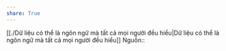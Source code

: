 ```yaml
---
share: True
---
```

[[./Dữ liệu có thể là ngôn ngữ mà tất cả mọi người đều hiểu|Dữ liệu có thể là ngôn ngữ mà tất cả mọi người đều hiểu]] 
Nguồn::